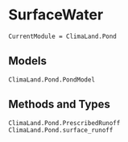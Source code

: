 # SurfaceWater

```@meta
CurrentModule = ClimaLand.Pond
```
## Models

```@docs
ClimaLand.Pond.PondModel
```

## Methods and Types

```@docs
ClimaLand.Pond.PrescribedRunoff
ClimaLand.Pond.surface_runoff
```
